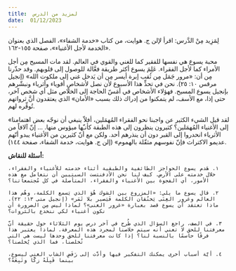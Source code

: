 ```yaml
---
title:  لمزيد من الدرس
date:  01/12/2023
---
```


لِمَزِيد مِنْ الدَّرس: اقرأ لإلن ج. هوايت، من كتاب «خدمة الشفاء»، الفصل الذي بعنوان «الخدمة لأجل الأغنياء»، صفحة ١٥٥-١٦٢.

محبة يسوع هي نفسها للفقير كما للغني والقوي في العالم. لقد مات المسيح مِن أجل الأمراء كما لأجل الفقراء. عَلِمَ يسوع أكثر طريقة فعَّالة للوصول إلى قلوبهم. وقد حذّرنا مِن أن: «مرور جَمَل مِن ثُقب إبرة أيسر مِن أن يَدخل غني إلى ملكوت الله» (إنجيل مرقس ١٠: ٢٥). نحن في تحدٍّ هذا الأسبوع لأن نصل لأشخاصٍ أقوياء وأثرياء ونبشّرهم بإنجيل يسوع المسيح. فهؤلاء الأشخاص في أمَسّ الحاجة إلى الخلاص مثل أي شخص آخر، حتى إذا، مع الأسف، لم يتمكنوا من إدراك ذلك بسبب «الأمان» الذي يعتقدون أنَّ ثرواتهم تُوفِّره لهم.

«لقد قيل الشيء الكثير عن واجبنا نحو الفقراء المُهمَلين‏،‏ أفلاّ ينبغي أن نوجّه بعض اهتمامنا إلى الأغنياء المُهمَلين؟ كثيرون ينظرون إلى هذه الطبقة كأنـّها ميؤوس منها. ...‏ إنّ آلافاً من الأثرياء انحدروا إلى القبر دون أن ينذرهم أحد‏.‏ ولكن مع أنّ كثيرين من الأغنياء يبدو أنّهم عديمو الاكتراث فإنّ نفوسهم مثقّلة بالهموم» (إلن ج. هوايت، خدمة الشفاء، صفحة ١٤٤).

**أسئلة للنقاش:**

`١. هَدم يسوع الحواجز الطائفية والطبقية أثناء خدمته للأغنياء والفقراء، خلال خدمته على الأرض. كيف لنا نحن الأدفنتست السبتيين أن نتعامل مع هذه الأمور، أي الفجوة بين الأغنياء والفقراء، المتأصلة في كل مُجتمعاتنا؟`

`٢. قال يسوع ما يلي: «المزروع بين الشوك هُوَ الذي يَسمع الكلمة، وهُم هذا العالم وغرور الغِنَى يَخنُقان الكلمة فَيَصير بلا ثَمَر» (إنجيل متى ١٣: ٢٢). ماذا تعتقد أن يسوع قصد بعبارة «غرور الغنى»؟ لماذا ليس مِن الضرورة أن نكون أغنياء لكي ننخدع بالثروات؟`

`٣. في الصف، راجع السؤال الذي طُرح في آخر درس يوم الثلاثاء حول حقيقة أنَّ معرفتنا للحق لا تعني أنه سيتم خلاصنا لمجرد هذه المعرفة. لماذا يعتبر هذا فرقًا حاسمًا بالنسبة لنا؟ إذا كانت معرفتنا للحق وحدها ليست هي التي تُخلصنا، فما الذي يُخلصنا؟`

`٤. أيَّة أسباب أخرى يمكنك التفكير فيها وأدَّت إلى رَفَضِ الشاب الغني ليسوع، بينما قَبِلَهُ زكَّا وتَبِعَهُ؟`